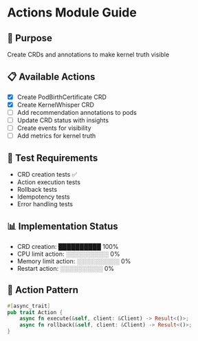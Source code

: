 # Actions Module Guide

## 🎯 Purpose
Create CRDs and annotations to make kernel truth visible

## 📋 Available Actions
- [x] Create PodBirthCertificate CRD
- [x] Create KernelWhisper CRD
- [ ] Add recommendation annotations to pods
- [ ] Update CRD status with insights
- [ ] Create events for visibility
- [ ] Add metrics for kernel truth

## 🧪 Test Requirements
- CRD creation tests ✅
- Action execution tests
- Rollback tests
- Idempotency tests
- Error handling tests

## 📊 Implementation Status
- CRD creation: ██████████ 100%
- CPU limit action: ░░░░░░░░░░ 0%
- Memory limit action: ░░░░░░░░░░ 0%
- Restart action: ░░░░░░░░░░ 0%

## 🔧 Action Pattern
```rust
#[async_trait]
pub trait Action {
    async fn execute(&self, client: &Client) -> Result<()>;
    async fn rollback(&self, client: &Client) -> Result<()>;
}
```